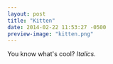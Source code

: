 ```yaml
---
layout: post
title: "Kitten"
date: 2014-02-22 11:53:27 -0500
preview-image: "kitten.png"
---
```

You know what's cool? *Italics.*